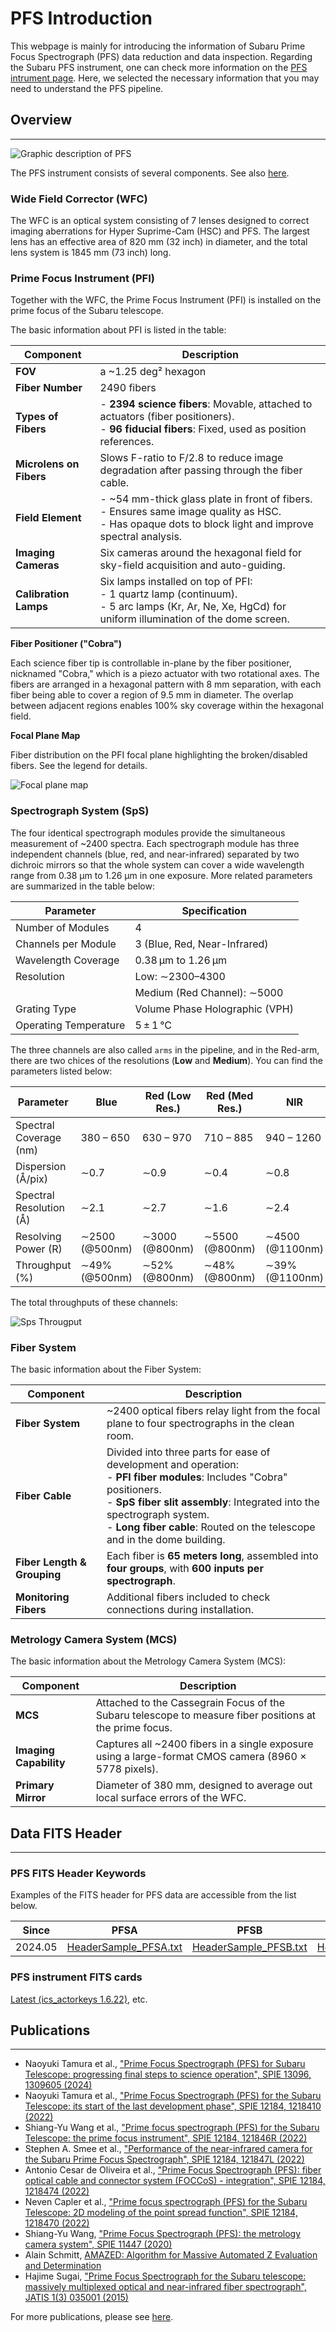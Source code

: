 # PFS Introduction

This webpage is mainly for introducing the information of Subaru Prime Focus Spectrograph (PFS) data reduction and data inspection.
Regarding the Subaru PFS instrument, one can check more information on the [PFS intrument page](https://www.naoj.org/Observing/Instruments/PFS/instrument/). 
Here, we selected the necessary information that you may need to understand the PFS pipeline.

## Overview

---

![Graphic description of PFS](img/inst_dome.png)

The PFS instrument consists of several components. See also [here](https://pfs.ipmu.jp/instrumentation.html).

### Wide Field Corrector (WFC)

The WFC is an optical system consisting of 7 lenses designed to correct imaging aberrations for Hyper Suprime-Cam (HSC) and PFS. The largest lens has an effective area of 820 mm (32 inch) in diameter, and the total lens system is 1845 mm (73 inch) long.

### Prime Focus Instrument (PFI)

Together with the WFC, the Prime Focus Instrument (PFI) is installed on the prime focus of the Subaru telescope.

The basic information about PFI is listed in the table:

| Component                  | Description |
|----------------------------|-------------|
| **FOV**                    | a ~1.25 deg² hexagon |
| **Fiber Number**           | 2490 fibers |
| **Types of Fibers**        | - **2394 science fibers**: Movable, attached to actuators (fiber positioners).<br>- **96 fiducial fibers**: Fixed, used as position references. |
| **Microlens on Fibers**    | Slows F-ratio to F/2.8 to reduce image degradation after passing through the fiber cable. |
| **Field Element**          | - ~54 mm-thick glass plate in front of fibers.<br>- Ensures same image quality as HSC.<br>- Has opaque dots to block light and improve spectral analysis. |
| **Imaging Cameras**        | Six cameras around the hexagonal field for sky-field acquisition and auto-guiding. |
| **Calibration Lamps**      | Six lamps installed on top of PFI:<br>- 1 quartz lamp (continuum).<br>- 5 arc lamps (Kr, Ar, Ne, Xe, HgCd) for uniform illumination of the dome screen. |

**Fiber Positioner ("Cobra")**

Each science fiber tip is controllable in-plane by the fiber positioner, nicknamed "Cobra," which is a piezo actuator with two rotational axes. The fibers are arranged in a hexagonal pattern with 8 mm separation, with each fiber being able to cover a region of 9.5 mm in diameter. The overlap between adjacent regions enables 100% sky coverage within the hexagonal field.

**Focal Plane Map**

Fiber distribution on the PFI focal plane highlighting the broken/disabled fibers. See the legend for details.

![Focal plane map](img/PFI_focal_plane_map.png)

### Spectrograph System (SpS)

The four identical spectrograph modules provide the simultaneous measurement of ~2400 spectra. Each spectrograph module has three independent channels (blue, red, and near-infrared) separated by two dichroic mirrors so that the whole system can cover a wide wavelength range from 0.38 μm to 1.26 μm in one exposure. 
More related parameters are summarized in the table below:

| Parameter           | Specification                    |
|---------------------|----------------------------------|
| Number of Modules   | 4                                |
| Channels per Module | 3 (Blue, Red, Near-Infrared)     |
| Wavelength Coverage | 0.38 μm to 1.26 μm               |
| Resolution          | Low: ∼2300–4300                  |
|                     | Medium (Red Channel): ∼5000      |
| Grating Type        | Volume Phase Holographic (VPH)   |
| Operating Temperature | 5 ± 1 °C                       |

The three channels are also called `arms` in the pipeline, and in the Red-arm, there are two chices of the resolutions (**Low** and **Medium**). 
You can find the parameters listed below:

| Parameter               | Blue           | Red (Low Res.) | Red (Med Res.) | NIR            |
|-------------------------|----------------|----------------|----------------|----------------|
| Spectral Coverage (nm)  | 380 – 650      | 630 – 970      | 710 – 885      | 940 – 1260     |
| Dispersion (Å/pix)      | ∼0.7           | ∼0.9           | ∼0.4           | ∼0.8           |
| Spectral Resolution (Å) | ∼2.1           | ∼2.7           | ∼1.6           | ∼2.4           |
| Resolving Power (R)     | ∼2500 (@500nm) | ∼3000 (@800nm) | ∼5500 (@800nm) | ∼4500 (@1100nm)|
| Throughput (%)          | ∼49% (@500nm)  | ∼52% (@800nm)  | ∼48% (@800nm)  | ∼39% (@1100nm) |

The total throughputs of these channels:

![Sps Througput](img/pfs_thr_tot_commissioning.png)

### Fiber System

The basic information about the Fiber System: 

| Component               | Description |
|-------------------------|-------------|
| **Fiber System**       | ~2400 optical fibers relay light from the focal plane to four spectrographs in the clean room. |
| **Fiber Cable** | Divided into three parts for ease of development and operation:<br>- **PFI fiber modules**: Includes "Cobra" positioners.<br>- **SpS fiber slit assembly**: Integrated into the spectrograph system.<br>- **Long fiber cable**: Routed on the telescope and in the dome building. |
| **Fiber Length & Grouping** | Each fiber is **65 meters long**, assembled into **four groups**, with **600 inputs per spectrograph**. |
| **Monitoring Fibers**  | Additional fibers included to check connections during installation. |


### Metrology Camera System (MCS)

The basic information about the Metrology Camera System (MCS):

| Component          | Description |
|--------------------|-------------|
| **MCS** | Attached to the Cassegrain Focus of the Subaru telescope to measure fiber positions at the prime focus. |
| **Imaging Capability** | Captures all ~2400 fibers in a single exposure using a large-format CMOS camera (8960 × 5778 pixels). |
| **Primary Mirror** | Diameter of 380 mm, designed to average out local surface errors of the WFC. |


## Data FITS Header

---

### PFS FITS Header Keywords

Examples of the FITS header for PFS data are accessible from the list below.


| Since           | PFSA           | PFSB           | PFSC           |
|-----------------|----------------|----------------|----------------|
| 2024.05         | [HeaderSample_PFSA.txt](https://www.naoj.org/Observing/Instruments/PFS/fits/HeaderSample_PFSA.txt)  | [HeaderSample_PFSB.txt](https://www.naoj.org/Observing/Instruments/PFS/fits/HeaderSample_PFSB.txt)  | [HeaderSample_PFSC.txt](https://www.naoj.org/Observing/Instruments/PFS/fits/HeaderSample_PFSC.txt)  | 

### PFS instrument FITS cards

[Latest (ics_actorkeys 1.6.22)](https://www.naoj.org/Observing/Instruments/PFS/fits/PFSInstrumentCard/),  etc.

## Publications

---

- Naoyuki Tamura et al., ["Prime Focus Spectrograph (PFS) for Subaru Telescope: progressing final steps to science operation", SPIE 13096, 1309605 (2024)](https://ui.adsabs.harvard.edu/abs/2024SPIE13096E..05T/abstract)
- Naoyuki Tamura et al., ["Prime Focus Spectrograph (PFS) for the Subaru Telescope: its start of the last development phase", SPIE 12184, 1218410 (2022)](https://ui.adsabs.harvard.edu/abs/2022SPIE12184E..10T/abstract)
- Shiang-Yu Wang et al., ["Prime focus spectrograph (PFS) for the Subaru Telescope: the prime focus instrument", SPIE 12184, 121846R (2022)](https://ui.adsabs.harvard.edu/abs/2022SPIE12184E..6RW/abstract)
- Stephen A. Smee et al., ["Performance of the near-infrared camera for the Subaru Prime Focus Spectrograph", SPIE 12184, 121847L (2022)](https://ui.adsabs.harvard.edu/abs/2022SPIE12184E..7LS/abstract)
- Antonio Cesar de Oliveira et al., ["Prime Focus Spectrograph (PFS): fiber optical cable and connector system (FOCCoS) - integration", SPIE 12184, 1218474 (2022)](https://ui.adsabs.harvard.edu/abs/2022SPIE12184E..74D/abstract)
- Neven Capler et al., ["Prime focus spectrograph (PFS) for the Subaru Telescope: 2D modeling of the point spread function", SPIE 12184, 1218470 (2022)](https://ui.adsabs.harvard.edu/abs/2022SPIE12184E..70C/abstract) 
- Shiang-Yu Wang, ["Prime Focus Spectrograph (PFS): the metrology camera system", SPIE 11447 (2020)](https://ui.adsabs.harvard.edu/abs/2020SPIE11447E..84W/abstract)
- Alain Schmitt, [AMAZED: Algorithm for Massive Automated Z Evaluation and Determination](https://ui.adsabs.harvard.edu/abs/2019ASPC..521..398S/abstract)
- Hajime Sugai, ["Prime Focus Spectrograph for the Subaru telescope: massively multiplexed optical and near-infrared fiber spectrograph", JATIS 1(3) 035001 (2015)](https://ui.adsabs.harvard.edu/abs/2015JATIS...1c5001S/abstract)

For more publications, please see [here](https://pfs.ipmu.jp/research/publication.html).